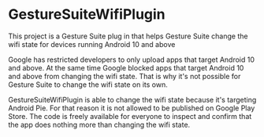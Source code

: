 # GestureSuiteWifiPlugin
This project is a Gesture Suite plug in that helps Gesture Suite change the wifi state for devices running Android 10 and above

Google has restricted developers to only upload apps that target Android 10 and above. At the same time Google blocked apps that target Android 10 and above from changing the wifi state. That is why it's not possible for Gesture Suite to change the wifi state on its own. 


GestureSuiteWifiPlugin is able to change the wifi state because it's targeting Android Pie. For that reason it is not allowed to be published on Google Play Store. The code is freely available for everyone to inspect and confirm that the app does nothing more than changing the wifi state.

